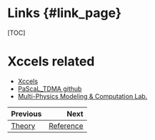 Links                               {#link_page}
=======

[TOC]
# Xccels related

* [Xccels](https://xccels.github.io/main)
* [PaScaL_TDMA github](https://github.com/MPMC-Lab/PaScaL_TDMA)
* [Multi-Physics Modeling & Computation Lab.](https://mpmc.yonsei.ac.kr)

<div class="section_buttons">

| Previous          |                              Next |
|:------------------|----------------------------------:|
| [Theory](theory_page.html) | [Reference](reference_page.html) |
</div>